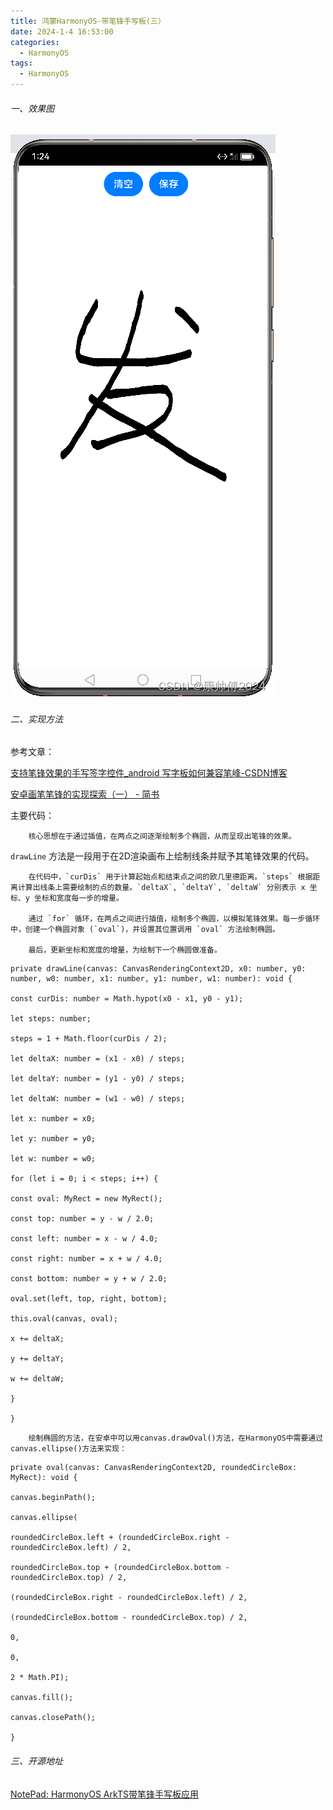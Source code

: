 ```yaml
---
title: 鸿蒙HarmonyOS-带笔锋手写板(三）
date: 2024-1-4 16:53:00
categories:
  - HarmonyOS
tags:
  - HarmonyOS
---
```


###### 一、效果图

![](https://raw.githubusercontent.com/KXHH2021/seveimg/main/img/202401041651779.png)

###### 二、实现方法

参考文章：

[支持笔锋效果的手写签字控件\_android 写字板如何兼容笔峰-CSDN博客](https://blog.csdn.net/gs12software/article/details/86008400 "支持笔锋效果的手写签字控件_android 写字板如何兼容笔峰-CSDN博客")

[安卓画笔笔锋的实现探索（一） - 简书](https://www.jianshu.com/p/6746d68ef2c3 "安卓画笔笔锋的实现探索（一） - 简书")

主要代码：

        核心思想在于通过插值，在两点之间逐渐绘制多个椭圆，从而呈现出笔锋的效果。

  `drawLine` 方法是一段用于在2D渲染画布上绘制线条并赋予其笔锋效果的代码。

        在代码中，`curDis` 用于计算起始点和结束点之间的欧几里德距离。`steps` 根据距离计算出线条上需要绘制的点的数量。`deltaX`, `deltaY`, `deltaW` 分别表示 x 坐标、y 坐标和宽度每一步的增量。
    
        通过 `for` 循环，在两点之间进行插值，绘制多个椭圆，以模拟笔锋效果。每一步循环中，创建一个椭圆对象 (`oval`)，并设置其位置调用 `oval` 方法绘制椭圆。
    
        最后，更新坐标和宽度的增量，为绘制下一个椭圆做准备。

```undefined
private drawLine(canvas: CanvasRenderingContext2D, x0: number, y0: number, w0: number, x1: number, y1: number, w1: number): void {

const curDis: number = Math.hypot(x0 - x1, y0 - y1);

let steps: number;

steps = 1 + Math.floor(curDis / 2);

let deltaX: number = (x1 - x0) / steps;

let deltaY: number = (y1 - y0) / steps;

let deltaW: number = (w1 - w0) / steps;

let x: number = x0;

let y: number = y0;

let w: number = w0;

for (let i = 0; i < steps; i++) {

const oval: MyRect = new MyRect();

const top: number = y - w / 2.0;

const left: number = x - w / 4.0;

const right: number = x + w / 4.0;

const bottom: number = y + w / 2.0;

oval.set(left, top, right, bottom);

this.oval(canvas, oval);

x += deltaX;

y += deltaY;

w += deltaW;

}

}
```

        绘制椭圆的方法，在安卓中可以用canvas.drawOval()方法，在HarmonyOS中需要通过canvas.ellipse()方法来实现：

```undefined
private oval(canvas: CanvasRenderingContext2D, roundedCircleBox: MyRect): void {

canvas.beginPath();

canvas.ellipse(

roundedCircleBox.left + (roundedCircleBox.right - roundedCircleBox.left) / 2,

roundedCircleBox.top + (roundedCircleBox.bottom - roundedCircleBox.top) / 2,

(roundedCircleBox.right - roundedCircleBox.left) / 2,

(roundedCircleBox.bottom - roundedCircleBox.top) / 2,

0,

0,

2 * Math.PI);

canvas.fill();

canvas.closePath();

}
```

###### 三、开源地址

[NotePad: HarmonyOS ArkTS带笔锋手写板应用](https://gitee.com/liu-haikang/note-pad "NotePad: HarmonyOS ArkTS带笔锋手写板应用")
